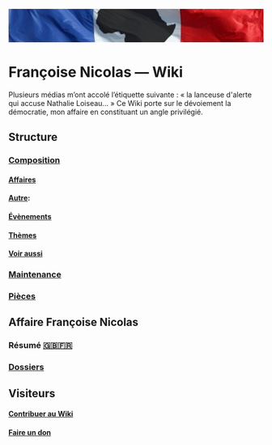 ![image-mise-en-avant](_aux/francafrique.png)

# Françoise Nicolas — Wiki

Plusieurs médias m’ont accolé l’étiquette suivante : « la lanceuse d'alerte qui accuse Nathalie Loiseau... » Ce Wiki porte sur le dévoiement la démocratie, mon affaire en constituant un angle privilégié.

## Structure
### [Composition](./composition/README.md)
#### [Affaires](./composition/affaires.md)
#### [Autre](./composition/autre.md):
#### [Évènements](./composition/even.md)
#### [Thèmes](./composition/themes.md)
#### [Voir aussi](./composition/voiraussi.md)
### [Maintenance](./maintenance/README.md)
### [Pièces](./pieces/README.md)

## Affaire Françoise Nicolas
### Résumé [🇬🇧](./composition/en.md)[🇫🇷](./composition/fr.md)
### [Dossiers](./composition/fn.md)

## Visiteurs
#### [Contribuer au Wiki](./composition/contribuer.md)
#### [Faire un don](./composition/don.md)



